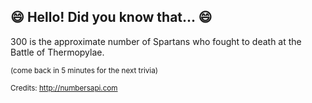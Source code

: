 ## :smile: Hello! Did you know that... :smile:
300 is the approximate number of Spartans who fought to death at the Battle of Thermopylae.

<sup>(come back in 5 minutes for the next trivia)</sup>


<sup>Credits: http://numbersapi.com</sup>
